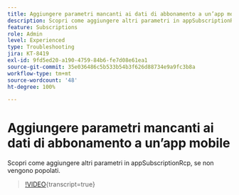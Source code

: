 ```yaml
---
title: Aggiungere parametri mancanti ai dati di abbonamento a un’app mobile
description: Scopri come aggiungere altri parametri in appSubscriptionRcp, se non vengono popolati.
feature: Subscriptions
role: Admin
level: Experienced
type: Troubleshooting
jira: KT-8419
exl-id: 9fd5ed20-a190-4759-84b6-fe7d08e61ea1
source-git-commit: 35e036486c5b533b54b3f626d88734e9a9fc3b8a
workflow-type: tm+mt
source-wordcount: '48'
ht-degree: 100%

---
```


# Aggiungere parametri mancanti ai dati di abbonamento a un’app mobile

Scopri come aggiungere altri parametri in appSubscriptionRcp, se non vengono popolati.

>[!VIDEO](https://video.tv.adobe.com/v/335950?quality=12&learn=on){transcript=true}
